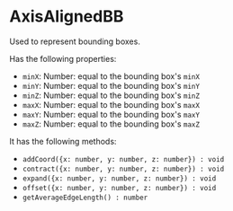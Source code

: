 # AxisAlignedBB

Used to represent bounding boxes.

Has the following properties:
- `minX`: Number: equal to the bounding box's `minX`
- `minY`: Number: equal to the bounding box's `minY`
- `minZ`: Number: equal to the bounding box's `minZ`
- `maxX`: Number: equal to the bounding box's `maxX`
- `maxY`: Number: equal to the bounding box's `maxY`
- `maxZ`: Number: equal to the bounding box's `maxZ`

It has the following methods:
- `addCoord({x: number, y: number, z: number}) : void`
- `contract({x: number, y: number, z: number}) : void`
- `expand({x: number, y: number, z: number}) : void`
- `offset({x: number, y: number, z: number}) : void`
- `getAverageEdgeLength() : number`
